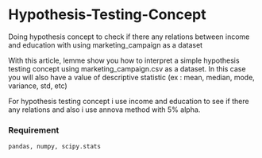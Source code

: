 # Hypothesis-Testing-Concept
Doing hypothesis concept to check if there any relations between income and education with using marketing_campaign as a dataset

With this article, lemme show you how to interpret a simple hypothesis testing concept using marketing_campaign.csv as a dataset. In this case you will also have a value of descriptive statistic (ex : mean, median, mode, variance, std, etc)

For hypothesis testing concept i use income and education to see if there any relations and also i use annova method with 5% alpha.

### Requirement

```
pandas, numpy, scipy.stats
```
